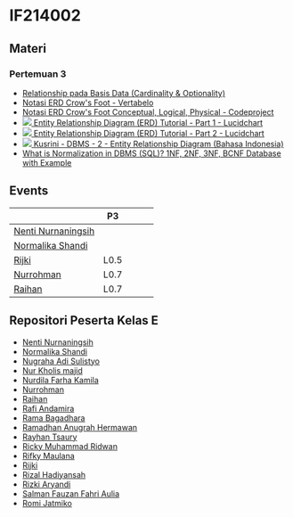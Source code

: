 # IF214002

## Materi

### Pertemuan 3
- [Relationship pada Basis Data (Cardinality & Optionality)](https://sqldatabasetutorials.com/sql-db/database-relationships/)
- [Notasi ERD Crow's Foot - Vertabelo](https://vertabelo.com/blog/crow-s-foot-notation/)
- [Notasi ERD Crow's Foot Conceptual, Logical, Physical - Codeproject](https://www.codeproject.com/Articles/878359/Data-Modelling-using-ERD-with-Crow-Foot-Notation)
- [![](https://img.youtube.com/vi/QpdhBUYk7Kk/2.jpg) Entity Relationship Diagram (ERD) Tutorial - Part 1 - Lucidchart](https://www.youtube.com/watch?v=QpdhBUYk7Kk)
- [![](https://img.youtube.com/vi/-CuY5ADwn24/3.jpg) Entity Relationship Diagram (ERD) Tutorial - Part 2 - Lucidchart](https://www.youtube.com/watch?v=-CuY5ADwn24)
- [![](https://img.youtube.com/vi/s9-H-adeA-I/3.jpg) Kusrini - DBMS - 2 - Entity Relationship Diagram (Bahasa Indonesia)](https://www.youtube.com/watch?v=s9-H-adeA-I)
- [What is Normalization in DBMS (SQL)? 1NF, 2NF, 3NF, BCNF Database with Example](https://www.guru99.com/database-normalization.html)


## Events


|                                                                     |P3   |   |   |   |
|---                                                                  |---  |---|---|---|
|[Nenti Nurnaningsih](https://github.com/nentinur/IF214002)           |     |   |   |   |
|[Normalika Shandi](https://github.com/NormalikaShandi/IF214002-NEW)  |     |   |   |   |
|[Rijki](https://github.com/rizky-iki/IF214002)                       |L0.5 |   |   |   |
|[Nurrohman](https://github.com/Nurrohman10/IF214002)                 |L0.7 |   |   |   |
|[Raihan](https://github.com/Rhnnrsdq/IF214002)                       |L0.7 |   |   |   |

## Repositori Peserta Kelas E
- [Nenti Nurnaningsih](https://github.com/nentinur/IF214002)
- [Normalika Shandi](https://github.com/NormalikaShandi/IF214002-NEW)
- [Nugraha Adi Sulistyo](https://github.com/nugrahaas/IF214002)
- [Nur Kholis majid](https://github.com/Nurkholis070401/IF214002)
- [Nurdila Farha Kamila](https://github.com/nurdilafarha/IF214002)
- [Nurrohman](https://github.com/Nurrohman10/IF214002)
- [Raihan](https://github.com/Rhnnrsdq/IF214002)
- [Rafi Andamira](https://github.com/andamira16/IF214002)
- [Rama Bagadhara](https://github.com/ramabhagadhara/IF214002)
- [Ramadhan Anugrah Hermawan](https://github.com/ramadhananugrahhermawan/IF214002)
- [Rayhan Tsaury](https://github.com/rayhanyeager/IF214002)
- [Ricky Muhammad Ridwan](https://github.com/ricky03knowhere/IF214002)
- [Rifky Maulana](https://github.com/rifkymaulana6/IF214002)
- [Rijki](https://github.com/rizky-iki/IF214002)
- [Rizal Hadiyansah](https://github.com/azliR/IF214002)
- [Rizki Aryandi](https://github.com/rizkiaryandi/IF214002)
- [Salman Fauzan Fahri Aulia](https://github.com/salmanfazz/IF214002)
- [Romi Jatmiko](https://github.com/romijatmiko/IF214002) 
